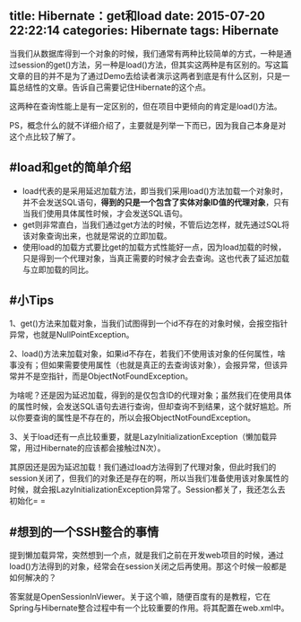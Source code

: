 title: Hibernate：get和load
date: 2015-07-20 22:22:14
categories: Hibernate
tags: Hibernate
---
当我们从数据库得到一个对象的时候，我们通常有两种比较简单的方式，一种是通过session的get()方法，另一种是load()方法，但其实这两种是有区别的。写这篇文章的目的并不是为了通过Demo去给读者演示这两者到底是有什么区别，只是一篇总结性的文章。告诉自己需要记住Hibernate的这个点。

这两种在查询性能上是有一定区别的，但在项目中更倾向的肯定是load()方法。

PS，概念什么的就不详细介绍了，主要就是列举一下而已，因为我自己本身是对这个点比较了解了。
<!--more-->

#load和get的简单介绍
---
- load代表的是采用延迟加载方法，即当我们采用load()方法加载一个对象时，并不会发送SQL语句，**得到的只是一个包含了实体对象ID值的代理对象**，只有当我们使用具体属性时候，才会发送SQL语句。
- get则非常直白，当我们通过get方法的时候，不管后边怎样，就先通过SQL将该对象查询出来，也就是常说的立即加载。
- 使用load的加载方式要比get的加载方式性能好一点，因为load加载的时候，只是得到一个代理对象，当真正需要的时候才会去查询。这也代表了延迟加载与立即加载的同比。

#小Tips
---
1、get()方法来加载对象，当我们试图得到一个id不存在的对象时候，会报空指针异常，也就是NullPointException。

2、load()方法来加载对象，如果id不存在，若我们不使用该对象的任何属性，啥事没有；但如果需要使用属性（也就是真正的去查询该对象），会报异常，但该异常并不是空指针，而是ObjectNotFoundException。

为啥呢？还是因为延迟加载，得到的是仅包含ID的代理对象；虽然我们在使用具体的属性时候，会发送SQL语句去进行查询，但却查询不到结果，这个就好尴尬。所以你要查询的属性是不存在的，所以会报ObjectNotFoundException。

3、关于load还有一点比较重要，就是LazyInitializationException（懒加载异常，用过Hibernate的应该都会接触过N次）。

其原因还是因为延迟加载！我们通过load方法得到了代理对象，但此时我们的session关闭了，但我们的对象还是存在的啊，所以当我们准备使用该对象属性的时候，就会报LazyInitializationException异常了。Session都关了，我还怎么去初始化= =

#想到的一个SSH整合的事情
---
提到懒加载异常，突然想到一个点，就是我们之前在开发web项目的时候，通过load()方法得到的对象，经常会在session关闭之后再使用。那这个时候一般都是如何解决的？

答案就是OpenSessionInViewer。关于这个嘛，随便百度有的是教程，它在Spring与Hibernate整合过程中有一个比较重要的作用。将其配置在web.xml中。
